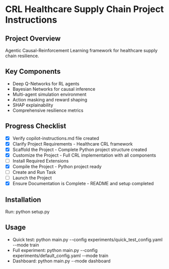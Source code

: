 # CRL Healthcare Supply Chain Project Instructions

## Project Overview
Agentic Causal-Reinforcement Learning framework for healthcare supply chain resilience.

## Key Components
- Deep Q-Networks for RL agents
- Bayesian Networks for causal inference  
- Multi-agent simulation environment
- Action masking and reward shaping
- SHAP explainability
- Comprehensive resilience metrics

## Progress Checklist
- [x] Verify copilot-instructions.md file created
- [x] Clarify Project Requirements - Healthcare CRL framework
- [x] Scaffold the Project - Complete Python project structure created
- [x] Customize the Project - Full CRL implementation with all components
- [ ] Install Required Extensions
- [x] Compile the Project - Python project ready
- [ ] Create and Run Task
- [ ] Launch the Project  
- [x] Ensure Documentation is Complete - README and setup completed

## Installation
Run: python setup.py

## Usage
- Quick test: python main.py --config experiments/quick_test_config.yaml --mode train
- Full experiment: python main.py --config experiments/default_config.yaml --mode train  
- Dashboard: python main.py --mode dashboard
